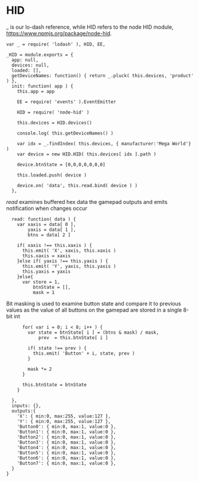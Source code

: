 HID
===
_ is our lo-dash reference, while HID refers to the node HID module, https://www.npmjs.org/package/node-hid.

    var _ = require( 'lodash' ), HID, EE,
		
    _HID = module.exports = {
      app: null,
      devices: null,
      loaded: [],
      getDeviceNames: function() { return _.pluck( this.devices, 'product' ) },
      init: function( app ) {
        this.app = app
                
        EE = require( 'events' ).EventEmitter
        
        HID = require( 'node-hid' )
        
        this.devices = HID.devices()
        
        console.log( this.getDeviceNames() )
        
        var idx = _.findIndex( this.devices, { manufacturer:'Mega World'} )
        var device = new HID.HID( this.devices[ idx ].path )
        
        device.btnState = [0,0,0,0,0,0,0]
        
        this.loaded.push( device )

        device.on( 'data', this.read.bind( device ) )
      },

*read* examines buffered hex data the gamepad outputs and emits notification when changes occur
     
      read: function( data ) {
        var xaxis = data[ 0 ],
            yaxis = data[ 1 ],
            btns = data[ 2 ]
            
        if( xaxis !== this.xaxis ) {
          this.emit( 'X', xaxis, this.xaxis )
          this.xaxis = xaxis
        }else if( yaxis !== this.yaxis ) {
          this.emit( 'Y', yaxis, this.yaxis )
          this.yaxis = yaxis
        }else{
          var store = 1,
              btnState = [],
              mask = 1
          
Bit masking is used to examine button state and compare it to previous values
as the value of all buttons on the gamepad are stored in a single 8-bit int

          for( var i = 0; i < 8; i++ ) {
            var state = btnState[ i ] = (btns & mask) / mask,
                prev  = this.btnState[ i ]
            
            if( state !== prev ) {
              this.emit( 'Button' + i, state, prev )
            }
            
            mask *= 2 
          }
          
          this.btnState = btnState
        }
        
      },
      inputs: {},
      outputs:{
        'X': { min:0, max:255, value:127 },
        'Y': { min:0, max:255, value:127 },
        'Button0': { min:0, max:1, value:0 },
        'Button1': { min:0, max:1, value:0 },
        'Button2': { min:0, max:1, value:0 },
        'Button3': { min:0, max:1, value:0 },
        'Button4': { min:0, max:1, value:0 },
        'Button5': { min:0, max:1, value:0 },
        'Button6': { min:0, max:1, value:0 },
        'Button7': { min:0, max:1, value:0 },                                                        
      }
    }